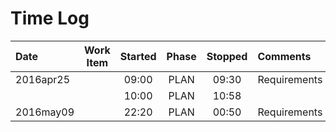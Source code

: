 # Time Log

|Date|Work Item|Started|Phase|Stopped|Comments|
|:---|:-------:|:-----:|:---:|:-----:|:-------|
|2016apr25||09:00|PLAN|09:30|Requirements|
|||10:00|PLAN|10:58||
|2016may09||22:20|PLAN|00:50|Requirements|


